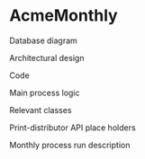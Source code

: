 # AcmeMonthly
Database diagram

Architectural design

Code

Main process logic

Relevant classes

Print-distributor API place holders

Monthly process run description